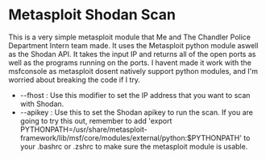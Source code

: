 # Metasploit Shodan Scan
This is a very simple metasploit module that Me and The Chandler Police Department Intern team made.
It uses the Metasploit python module aswell as the Shodan API. 
It takes the input IP and returns all of the open ports as well as the programs running on the ports.
I havent made it work with the msfconsole as metasploit dosent natively support python 
modules, and I'm worried about breaking the code if I try.

- --fhost : Use this modifier to set the IP address that you want to scan with Shodan.
- --apikey : Use this to set the Shodan apikey to run the scan.
If you are going to try this out, remember to add
'export PYTHONPATH=/usr/share/metasploit-framework/lib/msf/core/modules/external/python:$PYTHONPATH'
to your .bashrc or .zshrc to make sure the metasploit module is usable.
